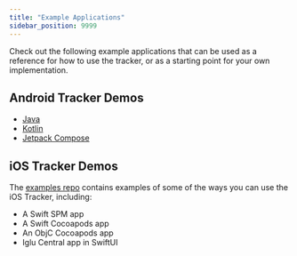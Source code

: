 ```yaml
---
title: "Example Applications"
sidebar_position: 9999
---
```


Check out the following example applications that can be used as a reference for how to use the tracker, or as a starting point for your own implementation.

## Android Tracker Demos

- [Java](https://github.com/snowplow/snowplow-android-tracker/tree/master/snowplow-demo-java)
- [Kotlin](https://github.com/snowplow/snowplow-android-tracker/tree/master/snowplow-demo-kotlin)
- [Jetpack Compose](https://github.com/snowplow/snowplow-android-tracker/tree/master/snowplow-demo-compose)

## iOS Tracker Demos

The [examples repo](https://github.com/snowplow-incubator/snowplow-ios-tracker-examples) contains examples of some of the ways you can use the iOS Tracker, including:

- A Swift SPM app
- A Swift Cocoapods app
- An ObjC Cocoapods app
- Iglu Central app in SwiftUI
